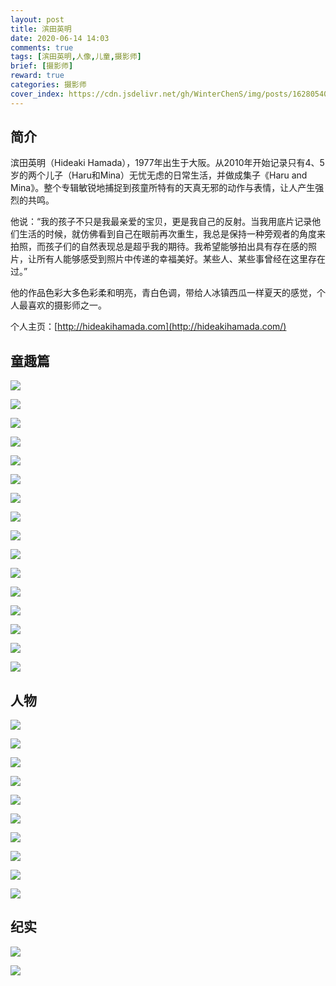 ```yaml
---
layout: post
title: 滨田英明
date: 2020-06-14 14:03
comments: true
tags: [滨田英明,人像,儿童,摄影师]
brief: [摄影师]
reward: true
categories: 摄影师
cover_index: https://cdn.jsdelivr.net/gh/WinterChenS/img/posts/1628054076281101.jpg
---
```


## 简介


滨田英明（Hideaki Hamada），1977年出生于大阪。从2010年开始记录只有4、5岁的两个儿子（Haru和Mina）无忧无虑的日常生活，并做成集子《Haru and Mina》。整个专辑敏锐地捕捉到孩童所特有的天真无邪的动作与表情，让人产生强烈的共鸣。

他说：“我的孩子不只是我最亲爱的宝贝，更是我自己的反射。当我用底片记录他们生活的时候，就仿佛看到自己在眼前再次重生，我总是保持一种旁观者的角度来拍照，而孩子们的自然表现总是超乎我的期待。我希望能够拍出具有存在感的照片，让所有人能够感受到照片中传递的幸福美好。某些人、某些事曾经在这里存在过。”

他的作品色彩大多色彩柔和明亮，青白色调，带给人冰镇西瓜一样夏天的感觉，个人最喜欢的摄影师之一。

个人主页：[http://hideakihamada.com](http://hideakihamada.com/)


## 童趣篇

![](https://cdn.jsdelivr.net/gh/WinterChenS/img/posts/1628054076660968.jpg)

![](https://cdn.jsdelivr.net/gh/WinterChenS/img/posts/1628054077089690.jpg)

![](https://cdn.jsdelivr.net/gh/WinterChenS/img/posts/1628054077395670.jpg)

![](http://img.winterchen.com/72252-4368354-2_jpg1.jpg)

![](https://cdn.jsdelivr.net/gh/WinterChenS/img/posts/1628054057106742.jpg)

![](https://cdn.jsdelivr.net/gh/WinterChenS/img/posts/1628054057284644.jpg)

![](https://cdn.jsdelivr.net/gh/WinterChenS/img/posts/1628054057505013.jpg)

![](https://cdn.jsdelivr.net/gh/WinterChenS/img/posts/1628054057815265.jpg)

![](https://cdn.jsdelivr.net/gh/WinterChenS/img/posts/1628054057975785.jpg)

![](https://cdn.jsdelivr.net/gh/WinterChenS/img/posts/1628054058143708.jpg)

![](https://cdn.jsdelivr.net/gh/WinterChenS/img/posts/1628054058330765.jpg)

![](https://cdn.jsdelivr.net/gh/WinterChenS/img/posts/1628054058517840.jpg)

![](https://cdn.jsdelivr.net/gh/WinterChenS/img/posts/1628054058672883.jpg)

![](https://cdn.jsdelivr.net/gh/WinterChenS/img/posts/1628054058877602.jpg)

![](https://cdn.jsdelivr.net/gh/WinterChenS/img/posts/1628054059030190.jpg)

![](https://cdn.jsdelivr.net/gh/WinterChenS/img/posts/1628054059113691.jpg)


## 人物

![](https://cdn.jsdelivr.net/gh/WinterChenS/img/posts/1628054059323662.jpg)

![](https://cdn.jsdelivr.net/gh/WinterChenS/img/posts/1628054059414655.jpg)

![](https://cdn.jsdelivr.net/gh/WinterChenS/img/posts/1628054059536760.jpg)

![](https://cdn.jsdelivr.net/gh/WinterChenS/img/posts/1628054059635775.jpg)

![](https://cdn.jsdelivr.net/gh/WinterChenS/img/posts/1628054059690796.jpg)

![](https://cdn.jsdelivr.net/gh/WinterChenS/img/posts/1628054059742159.jpg)

![](https://cdn.jsdelivr.net/gh/WinterChenS/img/posts/1628054059839799.jpg)

![](https://cdn.jsdelivr.net/gh/WinterChenS/img/posts/1628054059913018.jpg)

![](https://cdn.jsdelivr.net/gh/WinterChenS/img/posts/1628054060128634.jpg)

![](https://cdn.jsdelivr.net/gh/WinterChenS/img/posts/1628054060178176.jpg)

## 纪实

![](http://img.winterchen.com/72252-12636503-20140926_IMG_3290_HH_jpg.jpg)

![](http://img.winterchen.com/72252-12636501-20140926_IMG_3241_HH_jpg.jpg)

